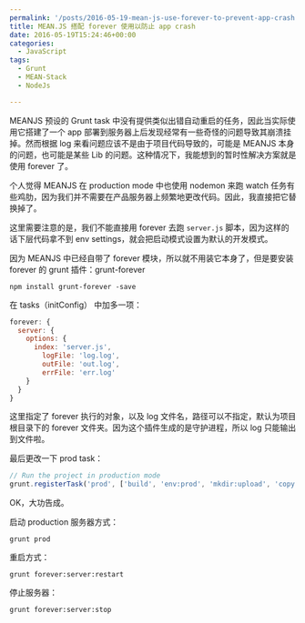 ```yaml
---
permalink: '/posts/2016-05-19-mean-js-use-forever-to-prevent-app-crash.html'
title: MEAN.JS 搭配 forever 使用以防止 app crash
date: 2016-05-19T15:24:46+00:00
categories:
  - JavaScript
tags:
  - Grunt
  - MEAN-Stack
  - NodeJs

---
```




MEANJS 预设的 Grunt task 中没有提供类似出错自动重启的任务，因此当实际使用它搭建了一个 app 部署到服务器上后发现经常有一些奇怪的问题导致其崩溃挂掉。然而根据 log 来看问题应该不是由于项目代码导致的，可能是 MEANJS 本身的问题，也可能是某些 Lib 的问题。这种情况下，我能想到的暂时性解决方案就是使用 forever 了。

个人觉得 MEANJS 在 production mode 中也使用 nodemon 来跑 watch 任务有些鸡肋，因为我们并不需要在产品服务器上频繁地更改代码。因此，我直接把它替换掉了。

<!-- more -->

这里需要注意的是，我们不能直接用 forever 去跑 `server.js` 脚本，因为这样的话下层代码拿不到 env settings，就会把启动模式设置为默认的开发模式。

因为 MEANJS 中已经自带了 forever 模块，所以就不用装它本身了，但是要安装 forever 的 grunt 插件：grunt-forever

```
npm install grunt-forever -save
```

在 tasks（initConfig） 中加多一项：

```javascript
forever: {
  server: {
    options: {
      index: 'server.js',
        logFile: 'log.log',
        outFile: 'out.log',
        errFile: 'err.log'
    }
  }
}
```

这里指定了 forever 执行的对象，以及 log 文件名，路径可以不指定，默认为项目根目录下的 forever 文件夹。因为这个插件生成的是守护进程，所以 log 只能输出到文件啦。

最后更改一下 prod task：

```javascript
// Run the project in production mode
grunt.registerTask('prod', ['build', 'env:prod', 'mkdir:upload', 'copy:localConfig', 'forever:server:start']);
```

OK，大功告成。

启动 production 服务器方式：

```
grunt prod
```

重启方式：

```
grunt forever:server:restart
```

停止服务器：

```
grunt forever:server:stop
```

&nbsp;
